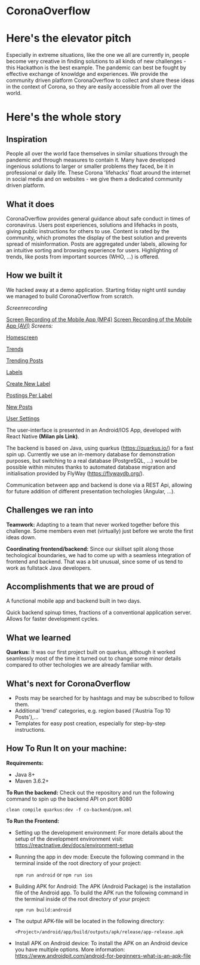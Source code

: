 # CoronaOverflow
# Here's the elevator pitch
Especially in extreme situations, like the one we all are currently in, people become very creative in finding solutions to all kinds of new challenges - this Hackathon is the best example. The pandemic can best be fought by effective exchange of knowldge and experiences. We provide the community driven platform CoronaOverflow to collect and share these ideas in the context of Corona, so they are easily accessible from all over the world.

# Here's the whole story

## Inspiration
People all over the world face themselves in similar situations through the pandemic and through measures to contain it. Many have developed ingenious solutions to larger or smaller problems they faced, be it in professional or daily life. These Corona 'lifehacks' float around the internet in social media and on websites - we give them a dedicated community driven platform.  

## What it does
CoronaOverflow provides general guidance about safe conduct in times of coronavirus. Users post experiences, solutions and lifehacks in posts, giving public instructions for others to use. Content is rated by the community, which promotes the display of the best solution and prevents spread of misinformation. Posts are aggregated under labels, allowing for an intuitive sorting and browsing experience for users. Highlighting of trends, like posts from important sources (WHO, ...) is offered.

## How we built it

We hacked away at a demo application. Starting friday night until sunday we managed to build CoronaOverflow from scratch. 

*Screenrecording*

[Screen Recording of the Mobile App (MP4)](https://github.com/meks77/CoronaOverflow/blob/master/doc/Screenrecording/video.mp4 )
[Screen Recording of the Mobile App (AVI)](https://github.com/meks77/CoronaOverflow/blob/master/doc/Screenrecording/video.avi )
*Screens:*

[Homescreen](https://github.com/meks77/CoronaOverflow/blob/master/doc/Screenshots/homescreen.png )

[Trends](https://github.com/meks77/CoronaOverflow/blob/master/doc/Screenshots/trends.png )

[Trending Posts](https://github.com/meks77/CoronaOverflow/blob/master/doc/Screenshots/trends-posts.png )

[Labels](https://github.com/meks77/CoronaOverflow/blob/master/doc/Screenshots/labels.png )

[Create New Label](https://github.com/meks77/CoronaOverflow/blob/master/doc/Screenshots/labels-new.png)

[Postings Per Label](https://github.com/meks77/CoronaOverflow/blob/master/doc/Screenshots/postings-perlabel.png )

[New Posts](https://github.com/meks77/CoronaOverflow/blob/master/doc/Screenshots/postings-perlabel.png )

[User Settings](https://github.com/meks77/CoronaOverflow/blob/master/doc/Screenshots/user.png)


The user-interface is presented in an Android/IOS App, developed with React Native **(Milan pls Link)**. 

The backend is based on Java, using quarkus (https://quarkus.io/) for a fast spin up. Currently we use an in-memory database for demonstration purposes, but switching to a real database (PostgreSQL, ...) would be possible within minutes thanks to automated database migration and initialisation provided by FlyWay (https://flywaydb.org/).

Communication between app and backend is done via a REST Api, allowing for future addition of different presentation techologies (Angular, ...).

## Challenges we ran into

**Teamwork:** Adapting to a team that never worked together before this challenge. Some members even met (virtually) just before we wrote the first ideas down.

**Coordinating frontend/backend:** Since our skillset split along those techological boundaries, we had to come up with a seamless integration of frontend and backend. That was a bit unusual, since some of us tend to work as fullstack Java developers.

## Accomplishments that we are proud of

 A functional mobile app and backend built in two days.

 Quick backend spinup times, fractions of a conventional application server. Allows for faster development cycles.

## What we learned

**Quarkus:** It was our first project built on quarkus, although it worked seamlessly most of the time it turned out to change some minor details compared to other techologies we are already familiar with.

## What's next for CoronaOverflow

- Posts may be searched for by hashtags and may be subscribed to follow them.
- Additional 'trend' categories, e.g. region based ('Austria Top 10 Posts'),... 
- Templates for easy post creation, especially for step-by-step instructions.

## How To Run It on your machine:

**Requirements:**
 - Java 8+
 - Maven 3.6.2+
 
**To Run the backend:**
Check out the repository and run the following command to spin up the backend API on port 8080

`clean compile quarkus:dev -f co-backend/pom.xml`

**To Run the Frontend:**

 - Setting up the development environment:
   For more details about the setup of the development environment visit: https://reactnative.dev/docs/environment-setup


 - Running the app in dev mode: 
   Execute the following command in the terminal inside of the root directory of your project:

   `npm run android` or `npm run ios`


 - Building APK for Android: 
 The APK (Android Package) is the installation file of the Android app. To build the APK run the following command in the terminal inside of the root directory of your project:
 
   `npm run build:android`

 - The output APK-file will be located in the following directory:

   `<Project>/android/app/build/outputs/apk/release/app-release.apk`

 - Install APK on Android device:
   To install the APK on an Android device you have multiple options.
   More information: https://www.androidpit.com/android-for-beginners-what-is-an-apk-file
